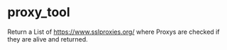 # proxy_tool

Return a List of https://www.sslproxies.org/ where Proxys are checked if they are alive and returned.
